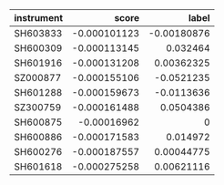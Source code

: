 | instrument   |        score |       label |
|:-------------|-------------:|------------:|
| SH603833     | -0.000101123 | -0.00180876 |
| SH600309     | -0.000113145 |  0.032464   |
| SH601916     | -0.000131208 |  0.00362325 |
| SZ000877     | -0.000155106 | -0.0521235  |
| SH601288     | -0.000159673 | -0.0113636  |
| SZ300759     | -0.000161488 |  0.0504386  |
| SH600875     | -0.00016962  |  0          |
| SH600886     | -0.000171583 |  0.014972   |
| SH600276     | -0.000187557 |  0.00044775 |
| SH601618     | -0.000275258 |  0.00621116 |